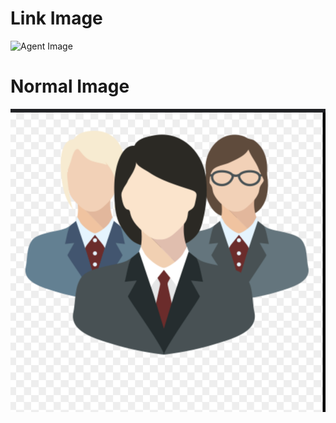 # Link Image
![Agent Image](https://i.ytimg.com/vi/XrU7D9YEHog/maxresdefault.jpg  "This is a Agent Image")


# Normal Image
![Agent Image](./persons.png "Persons Image")






<!-- ![]() = Image  -->

<!-- ! []() = Link  -->

<!-- ! [![]()]() = Image + Link (clickable image) -->